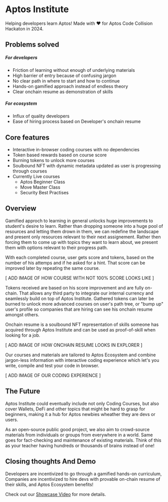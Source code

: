 # Aptos Institute

Helping developers learn Aptos! Made with ❤️ for Aptos Code Collision Hackaton in 2024.

## Problems solved

##### For developers
* Friction of learning without enough of underlying materials
* High barrier of entry because of confusing jargon
* No clear path in where to start and how to continue
* Hands-on gamified approach instead of endless theory
* Clear onchain resume as demonstration of skills

##### For ecosystem
* Influx of quality developers
* Ease of hiring process based on Developer's onchain resume

## Core features

* Interactive in-browser coding courses with no dependencies
* Token based rewards based on course score
* Burning tokens to unlock more courses
* Soulbound NFT with dynamic metadata updated as user is progressing through courses
* Currently Live courses
    * Aptos Beginner Class
    * Move Master Class
    * Security Best Practises

## Overview

Gamified approch to learning in general unlocks huge improvements to student's desire to learn. Rather than dropping someone into a huge pool of resources and letting them drown in them, we can redefine the landscape and present only resources relevant to their next assignement. Rather then forcing them to come up with topics they want to learn about, we present them with options relevant to their progress path.

With each completed course, user gets score and tokens, based on the number of his attemps and if he asked for a hint. That score can be improved later by repeating the same course. 

[ ADD IMAGE OF HOW COURSE WITH NOT 100% SCORE LOOKS LIKE ]

Tokens received are based on his score improvement and are fully on-chain. That allows any third party to integrate our internal currency and seamlessly build on top of Aptos Institute. Gathered tokens can later be burned to unlock more advanced courses on user's path tree, or "bump up" user's profile so companies that are hiring can see his onchain resume amongst others.

Onchain resume is a soulbound NFT representation of skills someone has acquired through Aptos Institute and can be used as proof-of-skill when looking for a job.

[ ADD IMAGE OF HOW ONCHAIN RESUME LOOKS IN EXPLORER ]

Our courses and materials are tailored to Aptos Ecosystem and combine jargon-less information with interactive coding experience which let's you write, compile and test your code in browser.

[ ADD IMAGE OF OUR CODING EXPERIENCE ]

## The Future

Aptos Institute could eventually include not only Coding Courses, but also cover Wallets, DeFi and other topics that might be hard to grasp for beginners, making it a hub for Aptos newbies wheather they are devs or users.

As an open-source public good project, we also aim to crowd-source materials from individuals or groups from everywhere in a world. Same goes for fact-checking and maintenance of existing materials. Think of this as your teacher having hundreds or thousands of brains instead of one!

## Closing thoughts And Demo

Developers are incentivized to go through a gamified hands-on curriculum, Companies are incentivized to hire devs with provable on-chain resume of their skills, and Aptos Ecosystem benefits!

Check out our [Showcase Video](https://todo.com) for more details.